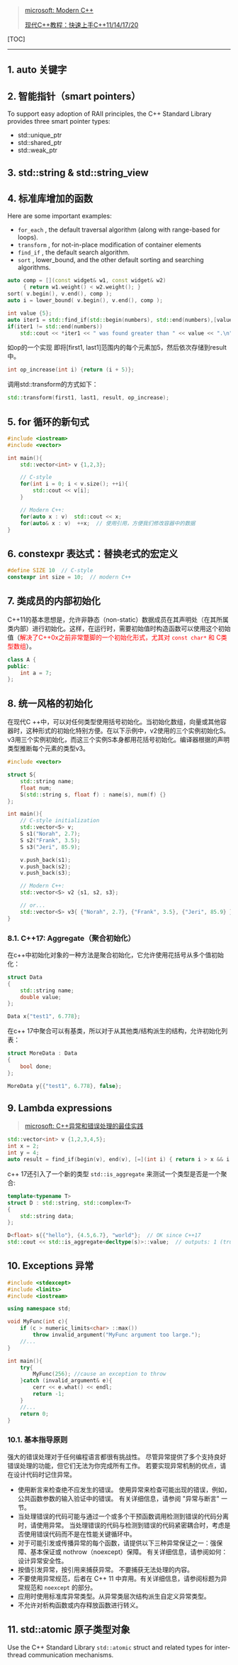 <!--
+++
title       = "Modern C++"
description = "1. auto 关键字; 2. 智能指针（smart pointers）; 3. std::string & std::string_view; 4. 标准库增加的函数; 5. for 循环的新句式; 6. constexpr 表达式：替换老式的宏定义; 7. 类成员的内部初始化; 8. 统一风格的初始化; 9. Lambda expressions; 10. Exceptions 异常; 11. std::atomic 原子类型对象"
date        = "2022-01-03"
tags        = ["usual"]
categories  = ["3-syntax","35-cpp"]
series      = []
keywords    = []
weight      = 3
toc         = true
draft       = false
+++ -->

> [microsoft: Modern C++](https://docs.microsoft.com/zh-cn/cpp/cpp/welcome-back-to-cpp-modern-cpp)
>
> [现代C++教程：快速上手C++11/14/17/20](https://changkun.de/modern-cpp/zh-cn/00-preface/)

[TOC]

---

## 1. auto 关键字

## 2. 智能指针（smart pointers）

To support easy adoption of RAII principles, the C++ Standard Library provides three smart pointer types:

* std::unique_ptr
* std::shared_ptr
* std::weak_ptr

## 3. std::string & std::string_view

## 4. 标准库增加的函数

Here are some important examples:

* `for_each` , the default traversal algorithm (along with range-based for loops).
* `transform` , for not-in-place modification of container elements
* `find_if` , the default search algorithm.
* `sort` , lower_bound, and the other default sorting and searching algorithms.

```cpp
auto comp = [](const widget& w1, const widget& w2)
     { return w1.weight() < w2.weight(); }
sort( v.begin(), v.end(), comp );
auto i = lower_bound( v.begin(), v.end(), comp );
```

```cpp
int value {5};
auto iter1 = std::find_if(std::begin(numbers), std::end(numbers),[value](int n) { return n > value; });
if(iter1 != std::end(numbers))
    std::cout << *iter1 << " was found greater than " << value << ".\n";
```

如op的一个实现 即将[first1, last1]范围内的每个元素加5，然后依次存储到result中。

```cpp
int op_increase(int i) {return (i + 5)};
```

调用std::transform的方式如下：

```cpp
std::transform(first1, last1, result, op_increase);
```

## 5. for 循环的新句式

```cpp
#include <iostream>
#include <vector>

int main(){
    std::vector<int> v {1,2,3};

    // C-style
    for(int i = 0; i < v.size(); ++i){
        std::cout << v[i];
    }

    // Modern C++:
    for(auto x : v)  std::cout << x;
    for(auto& x : v)  ++x;  // 使用引用，方便我们修改容器中的数据
}
```

## 6. constexpr 表达式：替换老式的宏定义

```cpp
#define SIZE 10  // C-style
constexpr int size = 10;  // modern C++
```

## 7. 类成员的内部初始化

C++11的基本思想是，允许非静态（non-static）数据成员在其声明处（在其所属类内部）进行初始化。这样，在运行时，需要初始值时构造函数可以使用这个初始值（<font color=#FF0000>解决了C++0x之前非常蹩脚的一个初始化形式，尤其对 `const char*` 和 C类型数组</font>）。

```cpp
class A {
public:
    int a = 7;
};
```

## 8. 统一风格的初始化

在现代C ++中，可以对任何类型使用括号初始化。当初始化数组，向量或其他容器时，这种形式的初始化特别方便。在以下示例中，v2使用的三个实例初始化S。v3用三个实例初始化，而这三个实例S本身都用花括号初始化。编译器根据的声明类型推断每个元素的类型v3。

```cpp
#include <vector>

struct S{
    std::string name;
    float num;
    S(std::string s, float f) : name(s), num(f) {}
};

int main(){
    // C-style initialization
    std::vector<S> v;
    S s1("Norah", 2.7);
    S s2("Frank", 3.5);
    S s3("Jeri", 85.9);

    v.push_back(s1);
    v.push_back(s2);
    v.push_back(s3);

    // Modern C++:
    std::vector<S> v2 {s1, s2, s3};

    // or...
    std::vector<S> v3{ {"Norah", 2.7}, {"Frank", 3.5}, {"Jeri", 85.9} };
}
```

### 8.1. C++17: Aggregate（聚合初始化）

在c++中初始化对象的一种方法是聚合初始化，它允许使用花括号从多个值初始化：

```cpp
struct Data
{
    std::string name;
    double value;
};

Data x{"test1", 6.778};
```

在c++ 17中聚合可以有基类，所以对于从其他类/结构派生的结构，允许初始化列表：

```cpp
struct MoreData : Data
{
    bool done;
};

MoreData y{{"test1", 6.778}, false};
```
## 9. Lambda expressions
> [microsoft: C++异常和错误处理的最佳实践](https://docs.microsoft.com/zh-cn/cpp/cpp/errors-and-exception-handling-modern-cpp?view=vs-2019)

```cpp
std::vector<int> v {1,2,3,4,5};
int x = 2;
int y = 4;
auto result = find_if(begin(v), end(v), [=](int i) { return i > x && i < y; });
```

c++ 17还引入了一个新的类型 `std::is_aggregate` 来测试一个类型是否是一个聚合:

```cpp
template<typename T>
struct D : std::string, std::complex<T>
{
    std::string data;
};

D<float> s{{"hello"}, {4.5,6.7}, "world"};  // OK since C++17
std::cout << std::is_aggregate<decltype(s)>::value;  // outputs: 1 (true)
```

## 10. Exceptions 异常

```cpp
#include <stdexcept>
#include <limits>
#include <iostream>

using namespace std;

void MyFunc(int c){
    if (c > numeric_limits<char> ::max())
        throw invalid_argument("MyFunc argument too large.");
    //...
}

int main(){
    try{
        MyFunc(256); //cause an exception to throw
    }catch (invalid_argument& e){
        cerr << e.what() << endl;
        return -1;
    }
    //...
    return 0;
}
```

### 10.1. 基本指导原则

强大的错误处理对于任何编程语言都很有挑战性。 尽管异常提供了多个支持良好错误处理的功能，但它们无法为你完成所有工作。 若要实现异常机制的优点，请在设计代码时记住异常。

* 使用断言来检查绝不应发生的错误。 使用异常来检查可能出现的错误，例如，公共函数参数的输入验证中的错误。 有关详细信息，请参阅 "异常与断言" 一节。
* 当处理错误的代码可能与通过一个或多个干预函数调用检测到错误的代码分离时，请使用异常。 当处理错误的代码与检测到错误的代码紧密耦合时，考虑是否使用错误代码而不是在性能关键循环中。
* 对于可能引发或传播异常的每个函数，请提供以下三种异常保证之一：强保障、基本保证或 nothrow（noexcept）保障。 有关详细信息，请参阅如何：设计异常安全性。
* 按值引发异常，按引用来捕获异常。 不要捕获无法处理的内容。
* 不要使用异常规范，后者在 C++ 11 中弃用。有关详细信息，请参阅标题为异常规范和 `noexcept` 的部分。
* 应用时使用标准库异常类型。从异常类层次结构派生自定义异常类型。
* 不允许对析构函数或内存释放函数进行转义。

## 11. std::atomic 原子类型对象

Use the C++ Standard Library `std::atomic` struct and related types for inter-thread communication mechanisms.

